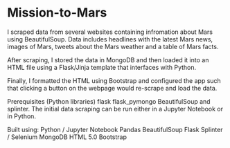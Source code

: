 # Mission-to-Mars

I scraped data from several websites containing infromation about Mars using BeautifulSoup. Data includes headlines with the latest Mars news, images of Mars, tweets about the Mars weather and a table of Mars facts.

After scraping, I stored the data in MongoDB and then loaded it into an HTML file using a Flask/Jinja template that interfaces with Python.

Finally, I formatted the HTML using Bootstrap and configured the app such that clicking a button on the webpage would re-scrape and load the data.

Prerequisites (Python libraries)
flask
flask_pymongo
BeautifulSoup and splinter.
The initial data scraping can be run either in a Jupyter Notebook or in Python.

Built using: Python / Jupyter Notebook Pandas BeautifulSoup Flask Splinter / Selenium MongoDB HTML 5.0 Bootstrap
